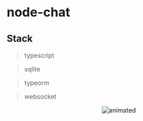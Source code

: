 # node-chat

## Stack
 
 > typescript

 > sqlite

 > typeorm

 > websocket
 
 <p align="center">
  <img src="https://media.giphy.com/media/Ihh1QkahDNOXsKZw99/giphy.gif" alt="animated" />
</p>
